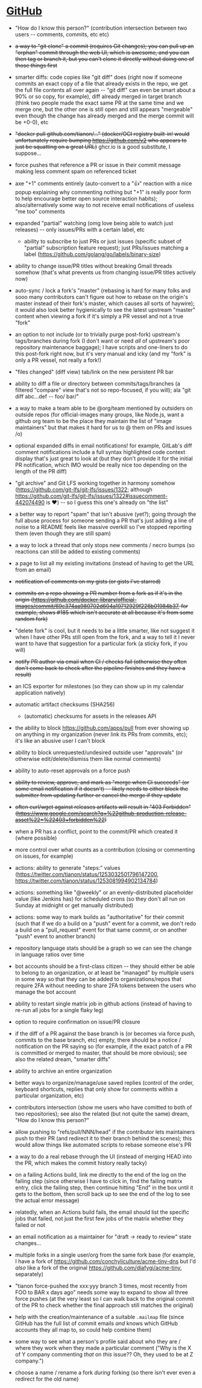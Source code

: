 # [GitHub](https://github.com)

- "How do I know this person?" (contribution intersection between two users -- comments, commits, etc etc)

- ~~a way to "git clone" a commit (requires Git changes); you can pull up an "orphan" commit through the web UI, which is awesome, and you can then tag or branch it, but you can't clone it directly without doing one of those things first~~

- smarter diffs: code copies like "git diff" does (right now if someone commits an exact copy of a file that already exists in the repo, we get the full file contents all over again -- "git diff" can even be smart about a 90% or so copy, for example), diff already merged in target branch (think two people made the exact same PR at the same time and we merge one, but the other one is still open and still appears "mergeable" even though the change has already merged and the merge commit will be +0-0), etc

- ~~"docker pull github.com/tianon/..." (docker/OCI registry built-in! would unfortunately require bumping https://github.com/v2 who appears to just be squatting on a great URL)~~ ghcr.io is a good substitute, I suppose...

- force pushes that reference a PR or issue in their commit message making less comment spam on referenced ticket

- axe "+1" comments entirely (auto-convert to a ":+1:" reaction with a nice popup explaining why commenting nothing but "+1" is really poor form to help encourage better open source interaction habits); also/alternatively some way to not receive email notifications of useless "me too" comments

- expanded "partial" watching (omg love being able to watch just releases) -- only issues/PRs with a certain label, etc
  - ability to subscribe to just PRs or just issues (specific subset of "partial" subscription feature request); just PRs/issues matching a label (https://github.com/golang/go/labels/binary-size)

- ability to change issue/PR titles without breaking Gmail threads somehow (that's what prevents us from changing issue/PR titles actively now)

- auto-sync / lock a fork's "master" (rebasing is hard for many folks and sooo many contributors can't figure out how to rebase on the origin's master instead of their fork's master, which causes all sorts of haywire); it would also look better hygienically to see the latest upstream "master" content when viewing a fork if it's simply a PR vessel and not a true "fork"

- an option to not include (or to trivially purge post-fork) upstream's tags/branches during fork (I don't want or need *all* of upstream's poor repository maintenance baggage); I have scripts and one-liners to do this post-fork right now, but it's very manual and icky (and my "fork" is only a PR vessel, not really a fork!)

- "files changed" (diff view) tab/link on the new persistent PR bar

- ability to diff a file or directory between commits/tags/branches (a filtered "compare" view that's not so repo-focused, if you will); ala "git diff abc...def -- foo/ bar/"

- a way to make a team able to be @org/team mentioned by outsiders on outside repos (for official-images many groups, like Node.js, want a github org team to be the place they maintain the list of "image maintainers" but that makes it hard for us to @ them on PRs and issues /o\)

- optional expanded diffs in email notifications!  for example, GitLab's diff comment notifications include a full syntax highlighted code context display that's just great to look at (but they don't provide it for the initial PR notification, which IMO would be really nice too depending on the length of the PR diff)

- "git archive" and Git LFS working together in harmony somehow (https://github.com/git-lfs/git-lfs/issues/1322; although https://github.com/git-lfs/git-lfs/issues/1322#issuecomment-442074490 is :heart:) -- so I guess this one's already on "the list"

- a better way to report "spam" that isn't abusive (yet?); going through the full abuse process for someone sending a PR that's just adding a line of noise to a README feels like massive overkill so I've stopped reporting them (even though they are still spam)

- a way to lock a thread that only stops new comments / necro bumps (so reactions can still be added to existing comments)

- a page to list all my existing invitations (instead of having to get the URL from an email)

- ~~notification of comments on my gists (or gists I've starred)~~

- ~~commits on a repo showing a PR number from a fork as if it's in the origin (https://github.com/docker-library/official-images/commit/69c374aa980702d604a19712929f226b01984b37, for example, shows #185 which isn't accurate at all because it's from some random fork)~~

- "delete fork" is cool, but it needs to be a little smarter, like not suggest it when I have other PRs still open from the fork, and a way to tell it I never want to have that suggestion for a particular fork (a sticky fork, if you will)

- ~~notify PR author via email when CI / checks fail (otherwise they often don't come back to check after the pipeline finishes and they have a result)~~

- an ICS exporter for milestones (so they can show up in my calendar application natively)

- automatic artifact checksums (SHA256)
  - (automatic) checksums for assets in the releases API

- the ability to block https://github.com/apps/pull from ever showing up on anything in my organization (never link its PRs from commits, etc); it's like an abusive user I can't block

- ability to block unrequested/undesired outside user "approvals" (or otherwise edit/delete/dismiss them like normal comments)

- ability to auto-reset approvals on a force push

- ~~ability to review, approve, and mark as "merge when CI succeeds" (or some email notification if it doesn't) -- likely needs to either block the submitter from updating further or cancel the merge if they update~~

- ~~often curl/wget against releases artifacts will result in "403 Forbidden" (https://www.google.com/search?q=%22github-production-release-asset%22+%22403+forbidden%22)~~

- when a PR has a conflict, point to the commit/PR which created it (where possible)

- more control over what counts as a contribution (closing or commenting on issues, for example)

- actions: ability to generate "steps:" values (https://twitter.com/tianon/status/1253032501796147200, https://twitter.com/tianon/status/1253081994902134784)

- actions: something like "@weekly" or an evenly-distributed placeholder value (like Jenkins has) for scheduled crons (so they don't all run on Sunday at midnight or get manually distributed)

- actions: some way to mark builds as "authoritative" for their commit (such that if we do a build on a "push" event for a commit, we don't redo a build on a "pull_request" event for that same commit, or on another "push" event to another branch)

- repository language stats should be a graph so we can see the change in language ratios over time

- bot accounts should be a first-class citizen -- they should either be able to belong to an organization, or at least be "managed" by multiple users in some way so that they can be added to organizations/repos that require 2FA without needing to share 2FA tokens between the users who manage the bot account

- ability to restart single matrix job in github actions (instead of having to re-run all jobs for a single flaky leg)

- option to require confirmation on issue/PR closure

- if the diff of a PR against the base branch is (or becomes via force push, commits to the base branch, etc) empty, there should be a notice / notification on the PR saying so (for example, if the exact patch of a PR is committed or merged to master, that should be more obvious); see also the related dream, "smarter diffs"

- ability to archive an entire organization

- better ways to organize/manage/use saved replies (control of the order, keyboard shortcuts, replies that only show for comments within a particular organization, etc)

- contributors intersection (show me users who have comitted to both of two repositories); see also the related (but not quite the same) dream, "How do I know this person?"

- allow pushing to "refs/pull/NNN/head" if the contributor lets maintainers push to their PR (and redirect it to their branch behind the scenes); this would allow things like automated scripts to rebase someone else's PR

- a way to do a real rebase through the UI (instead of merging HEAD into the PR, which makes the commit history really tacky)

- on a failing Actions build, link me directly to the end of the log on the failing step (since otherwise I have to click in, find the failing matrix entry, click the failing step, then continue hitting "End" in the box until it gets to the bottom, then scroll back up to see the end of the log to see the actual error message)

- relatedly, when an Actions build fails, the email should list the specific jobs that failed, not just the first few jobs of the matrix whether they failed or not

- an email notification as a maintainer for "draft -> ready to review" state changes...

- multiple forks in a single user/org from the same fork base (for example, I have a fork of https://github.com/conchyliculture/acme-tiny-dns but I'd *also* like a fork of the original https://github.com/diafygi/acme-tiny, separately)

- "tianon force-pushed the xxx:yyy branch 3 times, most recently from FOO to BAR x days ago" needs some way to expand to show all three force pushes (at the very least so I can walk back to the original commit of the PR to check whether the final approach still matches the original)

- help with the creation/maintenance of a suitable `.mailmap` file (since GitHub has the full list of commit emails *and* knows which GitHub accounts they all map to, so could help combine them)

- some way to see what a person's profile said about who they are / where they work when they made a particular comment ("Why is the X of Y company commenting *that* on *this* issue??  Oh, they used to be at Z company.")

- choose a name / rename a fork *during* forking (so there isn't ever even a redirect for the old name)
